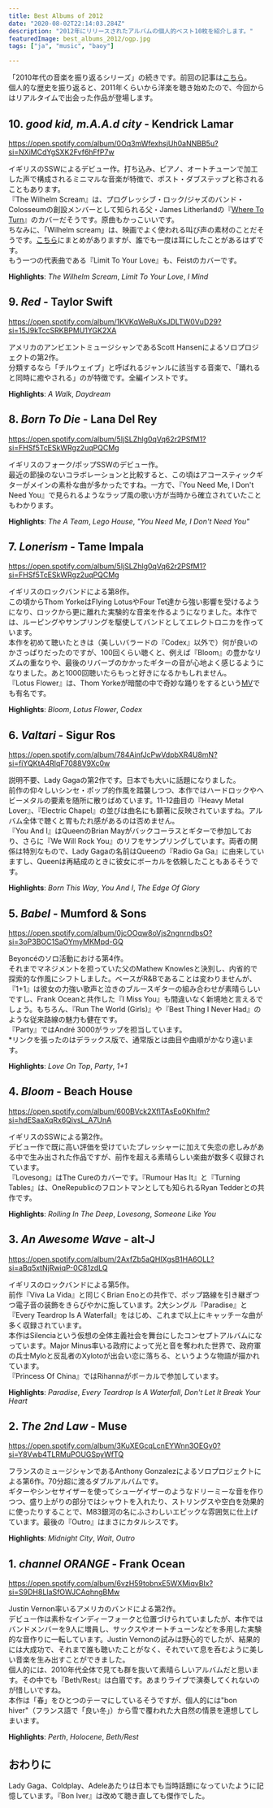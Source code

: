 ```yaml
---
title: Best Albums of 2012
date: "2020-08-02T22:14:03.284Z"
description: "2012年にリリースされたアルバムの個人的ベスト10枚を紹介します。"
featuredImage: best_albums_2012/ogp.jpg
tags: ["ja", "music", "baoy"]

---
```


「2010年代の音楽を振り返るシリーズ」の続きです。前回の記事は[こちら](https://hippocampus-garden.com/best_albums_2010/)。  
個人的な歴史を振り返ると、2011年くらいから洋楽を聴き始めたので、今回からはリアルタイムで出会った作品が登場します。

## 10. *good kid, m.A.A.d city* - Kendrick Lamar
https://open.spotify.com/album/0Oq3mWfexhsjUh0aNNBB5u?si=NXiMCdYgSXK2Fvf6hFfP7w

イギリスのSSWによるデビュー作。打ち込み、ピアノ、オートチューンで加工した声で構成されるミニマルな音楽が特徴で、ポスト・ダブステップと称されることもあります。  
『The Wilhelm Scream』は、プログレッシブ・ロック/ジャズのバンド・Colosseumの創設メンバーとして知られる父・James Litherlandの『[Where To Turn](https://open.spotify.com/track/2otu7rCdh00SdDHpviTch9?si=911u7yy-SImLDhCwpwWSXw)』のカバーだそうです。原曲もかっこいいです。  
ちなみに、「Wilhelm scream」は、映画でよく使われる叫び声の素材のことだそうです。[こちら](https://youtu.be/cdbYsoEasio)にまとめがありますが、誰でも一度は耳にしたことがあるはずです。  
もう一つの代表曲である『Limit To Your Love』も、Feistのカバーです。

**Highlights**: *The Wilhelm Scream*, *Limit To Your Love*, *I Mind*

## 9. *Red* - Taylor Swift
https://open.spotify.com/album/1KVKqWeRuXsJDLTW0VuD29?si=15J9kTccSRKBPMU1YGK2XA

アメリカのアンビエントミュージシャンであるScott Hansenによるソロプロジェクトの第2作。  
分類するなら「チルウェイブ」と呼ばれるジャンルに該当する音楽で、「踊れると同時に癒やされる」のが特徴です。全編インストです。

**Highlights**: *A Walk*, *Daydream*

## 8. *Born To Die* - Lana Del Rey
https://open.spotify.com/album/5IjSLZhlg0qVq62r2PSfM1?si=FHSf5TcESkWRgz2uqPQCMg

イギリスのフォーク/ポップSSWのデビュー作。  
最近の節操のないコラボレーションと比較すると、この頃はアコースティックギターがメインの素朴な曲が多かったですね。一方で、『You Need Me, I Don't Need You』で見られるようなラップ風の歌い方が当時から確立されていたこともわかります。

**Highlights**: *The A Team*, *Lego House*, *"You Need Me, I Don't Need You"*

## 7. *Lonerism*  - Tame Impala
https://open.spotify.com/album/5IjSLZhlg0qVq62r2PSfM1?si=FHSf5TcESkWRgz2uqPQCMg

イギリスのロックバンドによる第8作。  
この頃からThom YorkeはFlying LotusやFour Tet達から強い影響を受けるようになり、ロックから更に離れた実験的な音楽を作るようになりました。本作では、ルーピングやサンプリングを駆使してバンドとしてエレクトロニカを作っています。  
本作を初めて聴いたときは（美しいバラードの『Codex』以外で）何が良いのかさっぱりだったのですが、100回くらい聴くと、例えば『Bloom』の豊かなリズムの重なりや、最後のリバーブのかかったギターの音が心地よく感じるようになりました。あと1000回聴いたらもっと好きになるかもしれません。  
『Lotus Flower』は、Thom Yorkeが暗闇の中で奇妙な踊りをするという[MV](https://youtu.be/cfOa1a8hYP8)でも有名です。

**Highlights**: *Bloom*, *Lotus Flower*, *Codex*

## 6. *Valtari* - Sigur Ros
https://open.spotify.com/album/784AinfJcPwVdpbXR4U8mN?si=fiYQKtA4RlqF7088V9Xc0w

説明不要、Lady Gagaの第2作です。日本でも大いに話題になりました。  
前作の仰々しいシンセ・ポップ的作風を踏襲しつつ、本作ではハードロックやヘビーメタルの要素を随所に散りばめています。11-12曲目の『Heavy Metal Lover』、『Electric Chapel』の並びは曲名にも顕著に反映されていますね。アルバム全体で聴くと胃もたれ感があるのは否めません。  
『You And I』はQueenのBrian Mayがバックコーラスとギターで参加しており、さらに『We Will Rock You』のリフをサンプリングしています。両者の関係は特別なもので、Lady Gagaの名前はQueenの『Radio Ga Ga』に由来していますし、Queenは再結成のときに彼女にボーカルを依頼したこともあるそうです。

**Highlights**: *Born This Way*, *You And I*, *The Edge Of Glory*

## 5. *Babel* - Mumford & Sons
https://open.spotify.com/album/0jcOOqw8oVjs2ngnrndbsO?si=3oP3BOC1SaOYmyMKMpd-GQ

Beyoncéのソロ活動における第4作。  
それまでマネジメントを担っていた父のMathew Knowlesと決別し、内省的で探索的な作風にシフトしました。ベースがR&Bであることは変わりませんが、『1+1』は彼女の力強い歌声と泣きのブルースギターの組み合わせが素晴らしいですし、Frank Oceanと共作した『I Miss You』も間違いなく新境地と言えるでしょう。もちろん、『Run The World (Girls)』や『Best Thing I Never Had』のような従来路線の魅力も健在です。  
『Party』ではAndré 3000がラップを担当しています。  
\*リンクを張ったのはデラックス版で、通常版とは曲目や曲順がかなり違います。

**Highlights**: *Love On Top*, *Party*, *1+1*

## 4. *Bloom* - Beach House
https://open.spotify.com/album/600BVck2XflTAsEo0KhIfm?si=hdESaaXqRx6QivsL_A7UnA

イギリスのSSWによる第2作。  
デビュー作で既に高い評価を受けていたプレッシャーに加えて失恋の悲しみがある中で生み出された作品ですが、前作を超える素晴らしい楽曲が数多く収録されています。  
『Lovesong』はThe Cureのカバーです。『Rumour Has It』と『Turning Tables』は、OneRepublicのフロントマンとしても知られるRyan Tedderとの共作です。

**Highlights**: *Rolling In The Deep*, *Lovesong*, *Someone Like You*

## 3. *An Awesome Wave* - alt-J
https://open.spotify.com/album/2AxfZb5aQHIXgsB1HA6OLL?si=aBq5xtNjRwiqP-0C81zdLQ

イギリスのロックバンドによる第5作。  
前作『Viva La Vida』と同じくBrian Enoとの共作で、ポップ路線を引き継ぎつつ電子音の装飾をきらびやかに施しています。2大シングル『Paradise』と『Every Teardrop Is A Waterfall』をはじめ、これまで以上にキャッチーな曲が多く収録されています。  
本作はSilenciaという仮想の全体主義社会を舞台にしたコンセプトアルバムになっています。Major Minus率いる政府によって光と音を奪われた世界で、政府軍の兵士Myloと反乱者のXylotoが出会い恋に落ちる、というような物語が描かれています。  
『Princess Of China』ではRihannaがボーカルで参加しています。

**Highlights**: *Paradise*, *Every Teardrop Is A Waterfall*, *Don't Let It Break Your Heart*

## 2. *The 2nd Law* - Muse
https://open.spotify.com/album/3KuXEGcqLcnEYWnn3OEGy0?si=Y8Vwb4TLRMuPOUGSpyWfTQ

フランスのミュージシャンであるAnthony Gonzalezによるソロプロジェクトによる第6作。70分超に渡るダブルアルバムです。  
ギターやシンセサイザーを使ってシューゲイザーのようなドリーミーな音を作りつつ、盛り上がりの部分ではシャウトを入れたり、ストリングスや空白を効果的に使ったりすることで、M83銀河の名にふさわしいエピックな雰囲気に仕上げています。最後の『Outro』はまさにカタルシスです。

**Highlights**: *Midnight City*, *Wait*, *Outro*

## 1. *channel ORANGE* - Frank Ocean
https://open.spotify.com/album/6vzH59tobnxE5WXMiqvBIx?si=S9DH8LIaSfOWJCAqhngBMw

Justin Vernon率いるアメリカのバンドによる第2作。  
デビュー作は素朴なインディーフォークと位置づけられていましたが、本作ではバンドメンバーを9人に増員し、サックスやオートチューンなどを多用した実験的な音作りに一転しています。Justin Vernonの試みは野心的でしたが、結果的には大成功で、それまで誰も聴いたことがなく、それでいて息を呑むように美しい音楽を生み出すことができました。  
個人的には、2010年代全体で見ても群を抜いて素晴らしいアルバムだと思います。その中でも『Beth/Rest』は白眉です。あまりライブで演奏してくれないのが惜しいですね。  
本作は「春」をひとつのテーマにしているそうですが、個人的には"bon hiver"（フランス語で「良い冬」）から雪で覆われた大自然の情景を連想してしまいます。

**Highlights**: *Perth*, *Holocene*, *Beth/Rest*

## おわりに
Lady Gaga、Coldplay、Adeleあたりは日本でも当時話題になっていたように記憶しています。『Bon Iver』は改めて聴き直しても傑作でした。